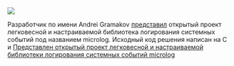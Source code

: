 <!--2025-04-19 14:34:36-->
<div class="yb">
  <div class="rss habr"><img src="https://habrastorage.org/getpro/habr/upload_files/af8/e45/309/af8e453090e54ba4f5b358fd54ccb209.png" /><p>Разработчик по имени Andrei Gramakov <a href="https://github.com/an-dr/microlog" rel="noopener noreferrer nofollow">представил</a> открытый проект легковесной и настраиваемой библиотека логирования системных событий под названием microlog. Исходный код решения написан на C и <a href="https://github.com/an-dr/microlog/blob/main/LICENSE" rel="noopener noreferrer... <p class="titl"><a href="https://habr.com/ru/news/902368/?utm_source=habrahabr&utm_medium=rss&utm_campaign=902368">Представлен открытый проект легковесной и настраиваемой библиотеки логирования системных событий microlog</a></p></div>
</div>
